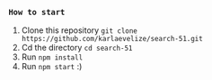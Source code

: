 ### `How to start`

1. Clone this repository `git clone https://github.com/karlaevelize/search-51.git`
2. Cd the directory `cd search-51`
3. Run `npm install`
4. Run `npm start` :)